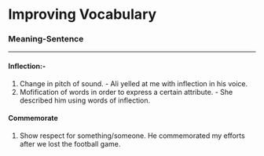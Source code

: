 # Improving Vocabulary
### Meaning-Sentence
***

#### Inflection:-  
1. Change in pitch of sound. - Ali yelled at me with inflection in his voice. 
2. Mofification of words in order to express a certain attribute. - She described him using words of inflection.

#### Commemorate
1. Show respect for something/someone. He commemorated my efforts after we lost the football game.